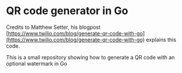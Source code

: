 # QR code generator in Go

Credits to Matthew Setter, his blogpost [https://www.twilio.com/blog/generate-qr-code-with-go](https://www.twilio.com/blog/generate-qr-code-with-go) explains this code.

This is a small repository showing how to generate a QR code with an optional watermark in Go 

